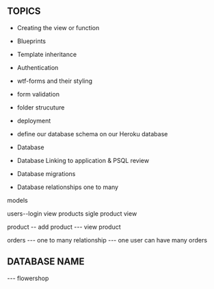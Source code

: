 ## TOPICS


- Creating the view or function
- Blueprints
- Template inheritance



- Authentication
- wtf-forms and their styling
- form validation 



- folder strucuture
- deployment
- define our database schema on our Heroku database


- Database
- Database Linking to application & PSQL review
- Database migrations
- Database relationships one to many


models

users--login view products sigle product view

product -- add product --- view product

orders --- one to many relationship --- one user can have many orders


## DATABASE NAME
 --- flowershop

